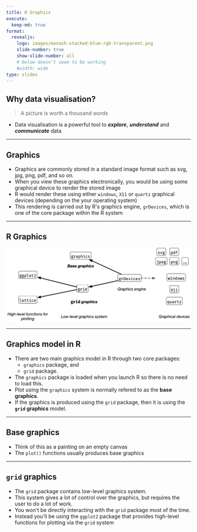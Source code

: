```yaml
---
title: R Graphics
execute:
  keep-md: true
format: 
  revealjs:
    logo: images/monash-stacked-blue-rgb-transparent.png
    slide-number: true
    show-slide-number: all
    # below doesn't seem to be working
    #width: wide
type: slides
---
```






## Why data visualisation?

<blockquote>
A picture is worth a thousand words
</blockquote>

* Data visualisation is a powerful tool to **_explore_**, **_understand_** and **_communicate_** data

---

## Graphics

* Graphics are commonly stored in a standard image format such as svg, jpg, png, pdf, and so on. 
* When you view these graphics electronically, you would be using some graphical device to render the stored image 
* R would render these using either `windows`, `X11` or `quartz` graphical devices (depending on the your operating system)
* This rendering is carried out by R's graphics engine, `grDevices`, which is one of the core package within the R system

---

## R Graphics

![](images/r-graphics-system.png)

---

## Graphics model in R 

* There are two main graphics model in R through two core packages: 
    * `graphics` package, and
    * `grid` package.
* The `graphics` package is loaded when you launch R so there is no need to load this.
* Plot using the `graphics` system is normally refered to as the **base graphics**.
* If the graphics is produced using the `grid` package, then it is using the **`grid` graphics** model.

---

## Base graphics

* Think of this as a painting on an empty canvas
* The `plot()` functions usually produces base graphics

---

## `grid` graphics

* The `grid` package contains low-level graphics system.
* This system gives a lot of control over the graphics, but requires the user to do a lot of work.
* You won't be directly interacting with the `grid` package most of the time.
* Instead you'll be using the `ggplot2` package that provides high-level functions for plotting via the `grid` system